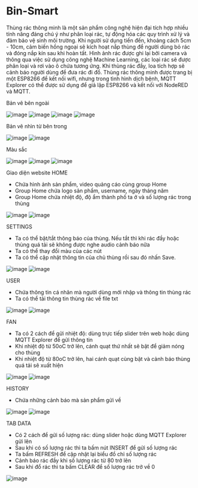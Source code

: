 # Bin-Smart
Thùng rác thông minh là một sản phẩm công nghệ hiện đại tích hợp nhiều tính năng đáng chú ý như phân loại rác, tự động hóa các quy trình xử lý và đảm bảo vệ sinh môi trường. Khi người sử dụng tiến đến, khoảng cách 5cm - 10cm, cảm biến hồng ngoại sẽ kích hoạt nắp thùng để người dùng bỏ rác và đóng nắp kín sau khi hoàn tất. Hình ảnh rác được ghi lại bởi camera và thông qua việc sử dụng công nghệ Machine Learning, các loại rác sẽ được phân loại và rơi vào ô chứa tương ứng. Khi thùng rác đầy, loa tích hợp sẽ cảnh báo người dùng để đưa rác đi đổ. Thùng rác thông minh được trang bị một ESP8266 để kết nối wifi, nhưng trong tình hình dịch bệnh, MQTT Explorer có thể được sử dụng để giả lập ESP8266 và kết nối với NodeRED và MQTT.

Bản vẽ bên ngoài

![image](https://user-images.githubusercontent.com/101247575/225342699-3fa95e2a-3a2e-4809-a566-343e7b4f9562.png)
![image](https://user-images.githubusercontent.com/101247575/225342827-63e646e4-7975-481d-ba3b-f5741000cbf3.png)
![image](https://user-images.githubusercontent.com/101247575/225342862-1fda5d77-2bb4-4d09-80f6-eae40385c78b.png)
![image](https://user-images.githubusercontent.com/101247575/225343137-2e02ea98-8c7e-4884-b23a-47de4d588579.png)

Bản vẽ nhìn từ bên trong

![image](https://user-images.githubusercontent.com/101247575/225343223-810c34ca-b947-476b-ac35-af65e06fdb19.png)
![image](https://user-images.githubusercontent.com/101247575/225343236-efb47ac2-78ef-4dfc-b944-a4decea967b0.png)


Màu sắc

![image](https://user-images.githubusercontent.com/101247575/225343302-36ec602a-d5c4-4d8d-91f3-8e2f82f45dcf.png)
![image](https://user-images.githubusercontent.com/101247575/225343323-0842ffa3-82e6-4c72-95cd-c82311abc0a1.png)
![image](https://user-images.githubusercontent.com/101247575/225343329-0b0e51e6-c542-4d91-a405-c9a395d7da78.png)


Giao diện website
HOME
- Chứa hình ảnh sản phẩm, video quảng cáo cùng group Home
- Group Home chứa logo sản phẩm, username, ngày tháng năm
- Group Home chứa nhiệt độ, độ ẩm thành phố ta ở và số lượng rác trong thùng


![image](https://user-images.githubusercontent.com/101247575/225344431-90ff547a-116a-42ce-bf54-9d3ba64fbaec.png)
![image](https://user-images.githubusercontent.com/101247575/225343459-0514f8c5-749d-4594-88ea-31af40547659.png)

SETTINGS
- Ta có thể bật/tắt thông báo của thùng. Nếu tắt thì khi rác đầy hoặc thùng quá tải sẽ không được nghe audio cảnh báo nữa
- Ta có thể thay đổi màu của các nút
- Ta có thể cập nhật thông tin của chủ thùng rồi sau đó nhấn Save. 

![image](https://user-images.githubusercontent.com/101247575/225344465-64e8d480-3ad4-430e-8161-a6aab5ebe0c3.png)
![image](https://user-images.githubusercontent.com/101247575/225343692-c7c19538-0905-49bc-9464-a63fd205f6e0.png)

USER
- Chứa thông tin cá nhân mà người dùng mới nhập và thông tin thùng rác
- Ta có thể tải thông tin thùng rác về file txt

![image](https://user-images.githubusercontent.com/101247575/225343807-8b06fc99-c333-4c78-ba8f-3fd45a8d9eb8.png)
![image](https://user-images.githubusercontent.com/101247575/225343832-c28314ef-a45b-41b3-9b65-d3169ed20e6b.png)

FAN
- Ta có 2 cách để gửi nhiệt độ: dùng trực tiếp slider trên web hoặc dùng MQTT Explorer để gửi thông tin
- Khi nhiệt độ từ 50oC trở lên, cánh quạt thứ nhất sẽ bật để giảm nóng cho thùng
- Khi nhiệt độ từ 80oC trở lên, hai cánh quạt cùng bật và cảnh báo thùng quá tải sẽ xuất hiện

![image](https://user-images.githubusercontent.com/101247575/225343938-05bce1a6-1fef-4823-8306-70ea168a6a71.png)
![image](https://user-images.githubusercontent.com/101247575/225343960-729aa2e5-cc14-4d42-8c7f-f940e6d23b6a.png)

HISTORY
- Chứa những cảnh báo mà sản phẩm gửi về

![image](https://user-images.githubusercontent.com/101247575/225343995-2d5e468f-ce88-42ab-8613-df9bfd761889.png)
![image](https://user-images.githubusercontent.com/101247575/225344021-233d3ca8-7bbc-4f5d-bba4-8cd24317cf89.png)

TAB DATA
- Có 2 cách để gửi số lượng rác: dùng slider hoặc dùng MQTT Explorer gửi lên
- Sau khi có số lượng rác thì ta bấm nút INSERT để gửi số lượng rác
- Ta bấm REFRESH để cập nhật lại biểu đồ chỉ số lượng rác
- Cảnh báo rác đầy khi số lượng rác từ 80 trở lên 
- Sau khi đổ rác thì ta bấm CLEAR để số lượng rác trở về 0

![image](https://user-images.githubusercontent.com/101247575/225344371-05f46d44-d022-4a95-85ea-4ff097815487.png)


